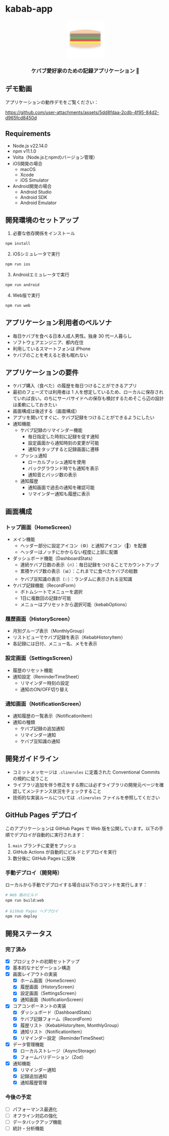 # kabab-app

<div align="center">
  <img src="assets/icon.png" alt="Kabab App Icon" width="120" height="120" />
  <h3>ケバブ愛好家のための記録アプリケーション 🥙</h3>
</div>

## デモ動画

アプリケーションの動作デモをご覧ください：

https://github.com/user-attachments/assets/5dd8fdaa-2cdb-4f95-84d2-d965fcd8450d

## Requirements

- Node.js v22.14.0
- npm v11.1.0
- Volta（Node.jsとnpmのバージョン管理）
- iOS開発の場合
  - macOS
  - Xcode
  - iOS Simulator
- Android開発の場合
  - Android Studio
  - Android SDK
  - Android Emulator

## 開発環境のセットアップ

1. 必要な依存関係をインストール

```bash
npm install
```

2. iOSシミュレータで実行

```bash
npm run ios
```

3. Androidエミュレータで実行

```bash
npm run android
```

4. Web版で実行

```bash
npm run web
```

## アプリケーション利用者のペルソナ

- 毎日ケバブを食べる日本人成人男性。独身 30 代一人暮らし
- ソフトウェアエンジニア、都内在住
- 利用しているスマートフォンは iPhone
- ケバブのことを考えると夜も眠れない

## アプリケーションの要件

- ケバブ購入（食べた）の履歴を毎日つけることができるアプリ
- 最初のフェーズでは利用者は 1 人を想定しているため、ローカルに保存されていれば良い。のちにサーバサイドへの保存も検討するためそこら辺の設計は柔軟にしておきたい
- 画面構成は後述する（画面構成）
- アプリを開いてすぐに、ケバブ記録をつけることができるようにしたい
- 通知機能
  - ケバブ記録のリマインダー機能
    - 毎日指定した時刻に記録を促す通知
    - 設定画面から通知時刻の変更が可能
    - 通知をタップすると記録画面に遷移
  - プッシュ通知
    - ローカルプッシュ通知を使用
    - バックグラウンド時でも通知を表示
    - 通知音とバッジ数の表示
  - 通知履歴
    - 通知画面で過去の通知を確認可能
    - リマインダー通知も履歴に表示

## 画面構成

### トップ画面（HomeScreen）
- メイン機能
  - ヘッダー部分に設定アイコン（⚙️）と通知アイコン（🔔）を配置
  - ヘッダーはノッチにかからない程度に上部に配置
- ダッシュボード機能（DashboardStats）
  - 連続ケバブ日数の表示（🔥）：毎日記録をつけることでカウントアップ
  - 累積ケバブ数の表示（📊）：これまでに食べたケバブの総数
  - ケバブ豆知識の表示（💡）：ランダムに表示される豆知識
- ケバブ記録機能（RecordForm）
  - ボトムシートでメニューを選択
  - 1日に複数回の記録が可能
  - メニューはプリセットから選択可能（kebabOptions）

### 履歴画面（HistoryScreen）
- 月別グループ表示（MonthlyGroup）
- リストビューでケバブ記録を表示（KebabHistoryItem）
- 各記録には日付、メニュー名、メモを表示

### 設定画面（SettingsScreen）
- 履歴のリセット機能
- 通知設定（ReminderTimeSheet）
  - リマインダー時刻の設定
  - 通知のON/OFF切り替え

### 通知画面（NotificationScreen）
- 通知履歴の一覧表示（NotificationItem）
- 通知の種類
  - ケバブ記録の追加通知
  - リマインダー通知
  - ケバブ豆知識の通知

## 開発ガイドライン

- コミットメッセージは `.clinerules` に定義された Conventional Commits の規約に従うこと
- ライブラリ追加を伴う修正をする際には必ずライブラリの開発元ページを確認してメンテナンス状況をチェックすること
- 技術的な実装ルールについては `.clinerules` ファイルを参照してください

## GitHub Pages デプロイ

このアプリケーションは GitHub Pages で Web 版を公開しています。以下の手順でデプロイが自動的に実行されます：

1. `main` ブランチに変更をプッシュ
2. GitHub Actions が自動的にビルドとデプロイを実行
3. 数分後に GitHub Pages に反映

### 手動デプロイ（開発時）

ローカルから手動でデプロイする場合は以下のコマンドを実行します：

```bash
# Web 版のビルド
npm run build:web

# GitHub Pages へデプロイ
npm run deploy
```

## 開発ステータス

### 完了済み
- [x] プロジェクトの初期セットアップ
- [x] 基本的なナビゲーション構造
- [x] 画面レイアウトの実装
  - [x] ホーム画面（HomeScreen）
  - [x] 履歴画面（HistoryScreen）
  - [x] 設定画面（SettingsScreen）
  - [x] 通知画面（NotificationScreen）
- [x] コアコンポーネントの実装
  - [x] ダッシュボード（DashboardStats）
  - [x] ケバブ記録フォーム（RecordForm）
  - [x] 履歴リスト（KebabHistoryItem, MonthlyGroup）
  - [x] 通知リスト（NotificationItem）
  - [x] リマインダー設定（ReminderTimeSheet）
- [x] データ管理機能
  - [x] ローカルストレージ（AsyncStorage）
  - [x] フォームバリデーション（Zod）
- [x] 通知機能
  - [x] リマインダー通知
  - [x] 記録追加通知
  - [x] 通知履歴管理

### 今後の予定
- [ ] パフォーマンス最適化
- [ ] オフライン対応の強化
- [ ] データバックアップ機能
- [ ] 統計・分析機能
